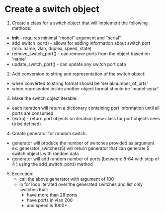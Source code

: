 # Create a switch object

1) Create a class for a switch object that will implement the following methods:
 - __init__ - requires minimal "model" argument and "serial"
 - add_switch_port() - allows for adding information about switch port (min: name, vlan, duplex, speed, state) 
 - remove_switch_port() - can remove ports from the object based on 'name'
 - update_switch_port() - can update any switch port data 

2) Add conversion to string and representation of the switch object:
 - when converted to string format should be 'serial:number_of_prts'
 - when represented inside another object format should be 'model:serial'

3) Make the switch object iterable:
 - each iteration will return a dictionary containing port information until all ports are consumed
 - (extra) - return port objects on iteration (new class for port objects nees to be defined)

4) Create generator for random switch:
 - generator will produce the number of switches provided as argument ex: generator_switches(5) will return generator 
that can generate 5 switch objects with random data 
 - generator will add random number of ports (between: 8-64 with step of 4 ) using the add_switch_port() method

5) Execution:
    - call the above generator with argument of 100
    - in for loop iterated over the generated switches and list only switches that:
      - have more than 28 ports
      - have ports in vlan 200
      - and speed is 1000+